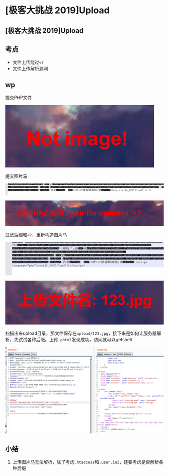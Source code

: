 # \[极客大挑战 2019]Upload

## \[极客大挑战 2019]Upload

## 考点

* 文件上传绕过`<?`
* 文件上传解析漏洞

## wp

提交PHP文件

![](<../.gitbook/assets/image (4) (1) (1) (1) (1) (1).png>)

提交图片马

![](<../.gitbook/assets/image (6) (1).png>)

![](<../.gitbook/assets/image (23) (1) (1) (1).png>)

过滤后缀和`<?`，重新构造图片马

![](<../.gitbook/assets/image (35) (1) (1) (1).png>)

![](<../.gitbook/assets/image (7) (1) (1) (1).png>)

扫描出来upload目录，那文件保存在`upload/123.jpg`，接下来是如何让服务器解析，先试试各种后缀。上传`.phtml`发现成功，访问就可以getshell

![](<../.gitbook/assets/image (26) (1) (1).png>)

## 小结

1. 上传图片马无法解析，除了考虑`.htaccess`和`.user.ini`，还要考虑是否解析各种后缀
